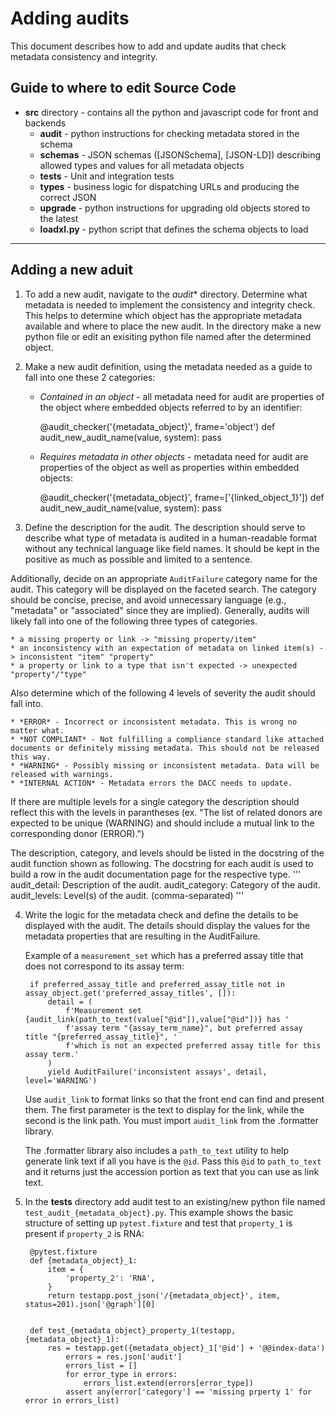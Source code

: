 Adding audits
=========================

This document describes how to add and update audits that check metadata consistency and integrity.

Guide to where to edit Source Code
----------------

* **src** directory - contains all the python and javascript code for front and backends
    * **audit** - python instructions for checking metadata stored in the schema
    * **schemas** - JSON schemas ([JSONSchema], [JSON-LD]) describing allowed types and values for all metadata objects
    * **tests** - Unit and integration tests
    * **types** -  business logic for dispatching URLs and producing the correct JSON
    * **upgrade** - python instructions for upgrading old objects stored to the latest
    * **loadxl.py** - python script that defines the schema objects to load

-----

Adding a new aduit
----------------

1. To add a new audit, navigate to the *audit** directory. Determine what metadata is needed to implement the consistency and integrity check. This helps to determine which object has the appropriate metadata available and where to place the new audit. In the directory make a new python file or edit an exisiting python file named after the determined object.

2. Make a new audit definition, using the metadata needed as a guide to fall into one these 2 categories:

    * *Contained in an object* - all metadata need for audit are properties of the object where embedded
objects referred to by an identifier:

        @audit_checker('{metadata_object}', frame='object')
        def audit_new_audit_name(value, system):
            pass

    * *Requires metadata in other objects* - metadata need for audit are properties of the object as well as properties within embedded objects:

        @audit_checker('{metadata_object}', frame=['{linked_object_1}'])
        def audit_new_audit_name(value, system):
            pass

3. Define the description for the audit. The description should serve to describe what type of metadata is audited in a human-readable format without any technical language like field names. It should be kept in the positive as much as possible and limited to a sentence.

Additionally, decide on an appropriate ```AuditFailure``` category name for the audit. This category will be displayed on the faceted search. The category should be concise, precise, and avoid unnecessary language (e.g., "metadata" or "associated" since they are implied). Generally, audits will likely fall into one of the following three types of categories.

    * a missing property or link -> "missing property/item"
    * an inconsistency with an expectation of metadata on linked item(s) -> inconsistent "item" "property"
    * a property or link to a type that isn't expected -> unexpected "property"/"type"

Also determine which of the following 4 levels of severity the audit should fall into.

    * *ERROR* - Incorrect or inconsistent metadata. This is wrong no matter what.
    * *NOT COMPLIANT* - Not fulfilling a compliance standard like attached documents or definitely missing metadata. This should not be released this way.
    * *WARNING* - Possibly missing or inconsistent metadata. Data will be released with warnings.
    * *INTERNAL ACTION* - Metadata errors the DACC needs to update.

If there are multiple levels for a single category the description should reflect this with the levels in parantheses (ex. "The list of related donors are expected to be unique (WARNING) and should include a mutual link to the corresponding donor (ERROR).")

The description, category, and levels should be listed in the docstring of the audit function shown as following. The docstring for each audit is used to build a row in the audit documentation page for the respective type.
    '''
        audit_detail: Description of the audit.
        audit_category: Category of the audit.
        audit_levels: Level(s) of the audit. (comma-separated)
    '''

4. Write the logic for the metadata check and define the details to be displayed with the audit. The details should display the values for the metadata properties that are resulting in the AuditFailure.

    Example of a ```measurement_set``` which has a preferred assay title that does not correspond to its assay term:

        if preferred_assay_title and preferred_assay_title not in assay_object.get('preferred_assay_titles', []):
            detail = (
                f'Measurement set {audit_link(path_to_text(value["@id"]),value["@id"])} has '
                f'assay term "{assay_term_name}", but preferred assay title "{preferred_assay_title}", '
                f'which is not an expected preferred assay title for this assay term.'
            )
            yield AuditFailure('inconsistent assays', detail, level='WARNING')

    Use ```audit_link``` to format links so that the front end can find and present them. The first parameter is the text to display for the link, while the second is the link path. You must import ```audit_link``` from the .formatter library.

    The .formatter library also includes a ```path_to_text``` utility to help generate link text if all you have is the ```@id```. Pass this ```@id``` to ```path_to_text``` and it returns just the accession portion as text that you can use as link text.

5. In the **tests** directory add audit test to an existing/new python file named ```test_audit_{metadata_object}.py```. This example shows the basic structure of setting up ```pytest.fixture``` and test that ```property_1``` is present if ```property_2``` is RNA:

        @pytest.fixture
        def {metadata_object}_1:
            item = {
                'property_2': 'RNA',
            }
            return testapp.post_json('/{metadata_object}', item, status=201).json['@graph'][0]


        def test_{metadata_object}_property_1(testapp, {metadata_object}_1):
            res = testapp.get({metadata_object}_1['@id'] + '@@index-data')
                errors = res.json['audit']
                errors_list = []
                for error_type in errors:
                    errors_list.extend(errors[error_type])
                assert any(error['category'] == 'missing prperty 1' for error in errors_list)
